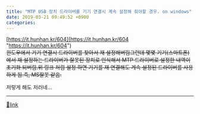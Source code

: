```yaml
---
title: "MTP USB 장치 드라이버를 기기 연결시 계속 설정해 줘야할 경우. on windows"
date: 2019-03-21 09:49:52 +0900
categories: 
---
```

  

[https://it.hunhan.kr/604](https://it.hunhan.kr/604 "https://it.hunhan.kr/604")  
<strike>윈도우에서 기기 연결시 드라이버를 찾아서 재 설정해버림</strike><strike>그런데 몇몇 기기(스마트폰)에서 재 설정하는 드라이버가 잘못된 장치로 인식해서 MTP 드라이버로 설정한 내역이 초기화 되버림.</strike><strike>위 링크 처럼 설정 하면 기기를 재 연결해도 계속 설정된 드라이버를 사용하게 됨.</strike><strike>즉, MS잘못 같음.</strike>  
  


저렇게 해도 저러네...



  ***
[🔗link](http://www.mins01.com/mh/tech/read/1264)